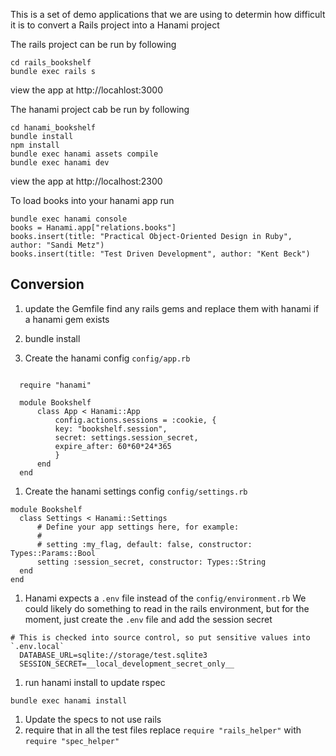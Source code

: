 This is a set of demo applications that we are using to determin how difficult it is to convert a Rails project into a Hanami project

The rails project can be run by following
```
cd rails_bookshelf
bundle exec rails s
```
view the app at http://locahlost:3000

The hanami project cab be run by following
```
cd hanami_bookshelf
bundle install
npm install
bundle exec hanami assets compile
bundle exec hanami dev
```
view the app at http://localhost:2300

To load books into your hanami app run
```
bundle exec hanami console
books = Hanami.app["relations.books"]
books.insert(title: "Practical Object-Oriented Design in Ruby", author: "Sandi Metz")
books.insert(title: "Test Driven Development", author: "Kent Beck")
```

## Conversion

1. update the Gemfile
  find any rails gems and replace them with hanami if a hanami gem exists

1. bundle install
  
1. Create the hanami config `config/app.rb`
  ```

    require "hanami"

    module Bookshelf
        class App < Hanami::App
            config.actions.sessions = :cookie, {
            key: "bookshelf.session",
            secret: settings.session_secret,
            expire_after: 60*60*24*365
            }
        end
    end
  ```
1. Create the hanami settings config `config/settings.rb`
  ```
  module Bookshelf
    class Settings < Hanami::Settings
        # Define your app settings here, for example:
        #
        # setting :my_flag, default: false, constructor: Types::Params::Bool
        setting :session_secret, constructor: Types::String
    end
  end
  ```
1. Hanami expects a `.env` file instead of the `config/environment.rb`  We could likely do something to read in the rails environment, but for the moment, just create the `.env` file and add the session secret
  ```
  # This is checked into source control, so put sensitive values into `.env.local`
    DATABASE_URL=sqlite://storage/test.sqlite3
    SESSION_SECRET=__local_development_secret_only__
  ```

1. run hanami install to update rspec
  ```
  bundle exec hanami install
  ```

1. Update the specs to not use rails
  1. require that in all the test files
    replace `require "rails_helper"` with `require "spec_helper"` 